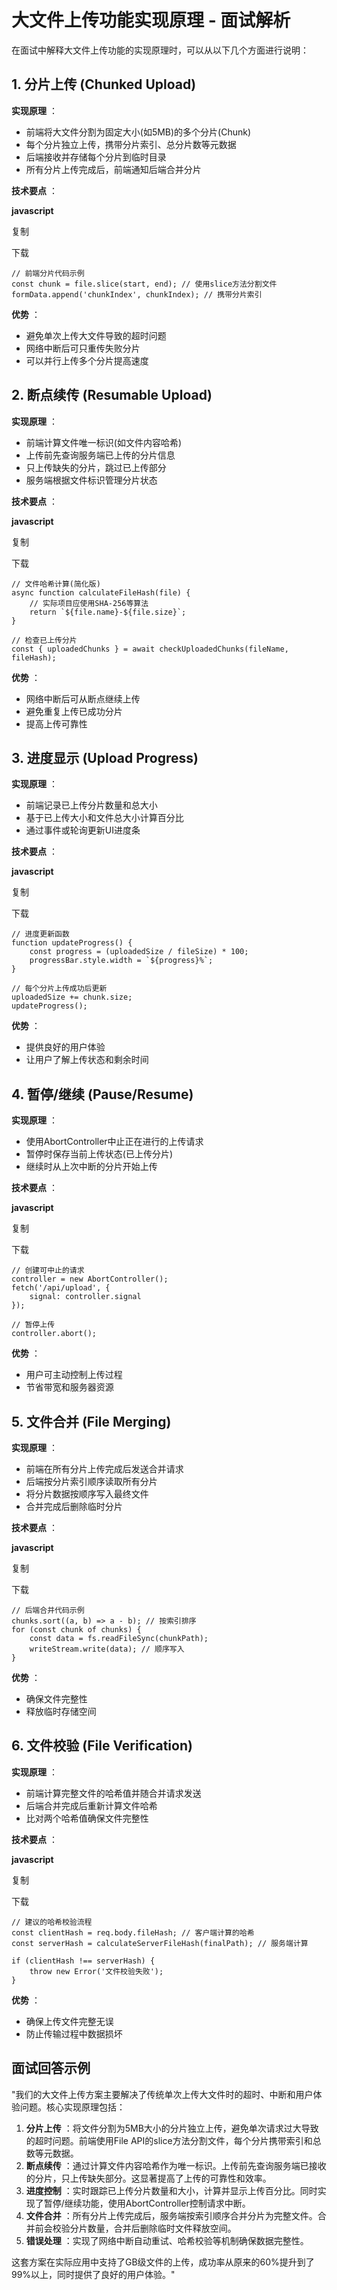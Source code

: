 # 大文件上传功能实现原理 - 面试解析

在面试中解释大文件上传功能的实现原理时，可以从以下几个方面进行说明：

## 1. 分片上传 (Chunked Upload)

 **实现原理** ：

* 前端将大文件分割为固定大小(如5MB)的多个分片(Chunk)
* 每个分片独立上传，携带分片索引、总分片数等元数据
* 后端接收并存储每个分片到临时目录
* 所有分片上传完成后，前端通知后端合并分片

 **技术要点** ：

**javascript**

复制

下载

```
// 前端分片代码示例
const chunk = file.slice(start, end); // 使用slice方法分割文件
formData.append('chunkIndex', chunkIndex); // 携带分片索引
```

 **优势** ：

* 避免单次上传大文件导致的超时问题
* 网络中断后可只重传失败分片
* 可以并行上传多个分片提高速度

## 2. 断点续传 (Resumable Upload)

 **实现原理** ：

* 前端计算文件唯一标识(如文件内容哈希)
* 上传前先查询服务端已上传的分片信息
* 只上传缺失的分片，跳过已上传部分
* 服务端根据文件标识管理分片状态

 **技术要点** ：

**javascript**

复制

下载

```
// 文件哈希计算(简化版)
async function calculateFileHash(file) {
    // 实际项目应使用SHA-256等算法
    return `${file.name}-${file.size}`; 
}

// 检查已上传分片
const { uploadedChunks } = await checkUploadedChunks(fileName, fileHash);
```

 **优势** ：

* 网络中断后可从断点继续上传
* 避免重复上传已成功分片
* 提高上传可靠性

## 3. 进度显示 (Upload Progress)

 **实现原理** ：

* 前端记录已上传分片数量和总大小
* 基于已上传大小和文件总大小计算百分比
* 通过事件或轮询更新UI进度条

 **技术要点** ：

**javascript**

复制

下载

```
// 进度更新函数
function updateProgress() {
    const progress = (uploadedSize / fileSize) * 100;
    progressBar.style.width = `${progress}%`;
}

// 每个分片上传成功后更新
uploadedSize += chunk.size;
updateProgress();
```

 **优势** ：

* 提供良好的用户体验
* 让用户了解上传状态和剩余时间

## 4. 暂停/继续 (Pause/Resume)

 **实现原理** ：

* 使用AbortController中止正在进行的上传请求
* 暂停时保存当前上传状态(已上传分片)
* 继续时从上次中断的分片开始上传

 **技术要点** ：

**javascript**

复制

下载

```
// 创建可中止的请求
controller = new AbortController();
fetch('/api/upload', {
    signal: controller.signal
});

// 暂停上传
controller.abort();
```

 **优势** ：

* 用户可主动控制上传过程
* 节省带宽和服务器资源

## 5. 文件合并 (File Merging)

 **实现原理** ：

* 前端在所有分片上传完成后发送合并请求
* 后端按分片索引顺序读取所有分片
* 将分片数据按顺序写入最终文件
* 合并完成后删除临时分片

 **技术要点** ：

**javascript**

复制

下载

```
// 后端合并代码示例
chunks.sort((a, b) => a - b); // 按索引排序
for (const chunk of chunks) {
    const data = fs.readFileSync(chunkPath);
    writeStream.write(data); // 顺序写入
}
```

 **优势** ：

* 确保文件完整性
* 释放临时存储空间

## 6. 文件校验 (File Verification)

 **实现原理** ：

* 前端计算完整文件的哈希值并随合并请求发送
* 后端合并完成后重新计算文件哈希
* 比对两个哈希值确保文件完整性

 **技术要点** ：

**javascript**

复制

下载

```
// 建议的哈希校验流程
const clientHash = req.body.fileHash; // 客户端计算的哈希
const serverHash = calculateServerFileHash(finalPath); // 服务端计算

if (clientHash !== serverHash) {
    throw new Error('文件校验失败');
}
```

 **优势** ：

* 确保上传文件完整无误
* 防止传输过程中数据损坏

## 面试回答示例

"我们的大文件上传方案主要解决了传统单次上传大文件时的超时、中断和用户体验问题。核心实现原理包括：

1. **分片上传** ：将文件分割为5MB大小的分片独立上传，避免单次请求过大导致的超时问题。前端使用File API的slice方法分割文件，每个分片携带索引和总数等元数据。
2. **断点续传** ：通过计算文件内容哈希作为唯一标识。上传前先查询服务端已接收的分片，只上传缺失部分。这显著提高了上传的可靠性和效率。
3. **进度控制** ：实时跟踪已上传分片数量和大小，计算并显示上传百分比。同时实现了暂停/继续功能，使用AbortController控制请求中断。
4. **文件合并** ：所有分片上传完成后，服务端按索引顺序合并分片为完整文件。合并前会校验分片数量，合并后删除临时文件释放空间。
5. **错误处理** ：实现了网络中断自动重试、哈希校验等机制确保数据完整性。

这套方案在实际应用中支持了GB级文件的上传，成功率从原来的60%提升到了99%以上，同时提供了良好的用户体验。"

